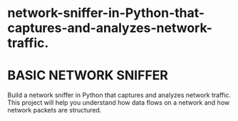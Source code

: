 # network-sniffer-in-Python-that-captures-and-analyzes-network-traffic.
# BASIC NETWORK SNIFFER
Build a network sniffer in Python that
captures and analyzes network traffic. This
project will help you understand how data
flows on a network and how network packets
are structured.
